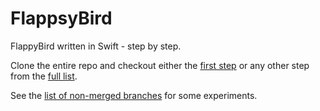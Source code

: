 FlappsyBird
===========

FlappyBird written in Swift - step by step.

Clone the entire repo and checkout either the [first step](/../../tree/steps/001_clean_new_xcode_project)
or any other step from the [full list](/../../branches?merged=1).

See the [list of non-merged branches](/../../branches?merged=0) for some experiments.
